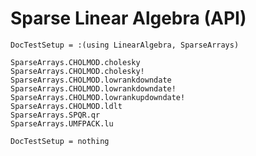 # Sparse Linear Algebra (API)

```@meta
DocTestSetup = :(using LinearAlgebra, SparseArrays)
```

```@docs; canonical=false
SparseArrays.CHOLMOD.cholesky
SparseArrays.CHOLMOD.cholesky!
SparseArrays.CHOLMOD.lowrankdowndate
SparseArrays.CHOLMOD.lowrankdowndate!
SparseArrays.CHOLMOD.lowrankupdowndate!
SparseArrays.CHOLMOD.ldlt
SparseArrays.SPQR.qr
SparseArrays.UMFPACK.lu
```

```@meta
DocTestSetup = nothing
```
